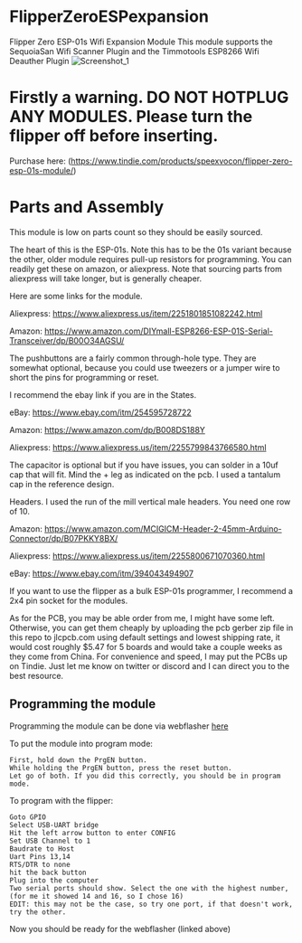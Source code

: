 # FlipperZeroESPexpansion
Flipper Zero ESP-01s Wifi Expansion Module
This module supports the SequoiaSan Wifi Scanner Plugin and the Timmotools ESP8266 Wifi Deauther Plugin
![Screenshot_1](https://user-images.githubusercontent.com/35648759/193376133-197d9094-1b14-46ee-a3b7-923488f23fe3.png)

# Firstly a warning. DO NOT HOTPLUG ANY MODULES. Please turn the flipper off before inserting.

Purchase here: (https://www.tindie.com/products/speexvocon/flipper-zero-esp-01s-module/)

# Parts and Assembly

This module is low on parts count so they should be easily sourced. 

The heart of this is the ESP-01s. Note this has to be the 01s variant because the other, older module requires pull-up resistors for programming. 
You can readily get these on amazon, or aliexpress. Note that sourcing parts from aliexpress will take longer, but is generally cheaper. 

Here are some links for the module. 

Aliexpress: https://www.aliexpress.us/item/2251801851082242.html

Amazon: https://www.amazon.com/DIYmall-ESP8266-ESP-01S-Serial-Transceiver/dp/B00O34AGSU/

The pushbuttons are a fairly common through-hole type. They are somewhat optional, because you could use tweezers or a jumper wire to short the pins for programming or reset. 

I recommend the ebay link if you are in the States. 

eBay: https://www.ebay.com/itm/254595728722

Amazon: https://www.amazon.com/dp/B008DS188Y

Aliexpress: https://www.aliexpress.us/item/2255799843766580.html

The capacitor is optional but if you have issues, you can solder in a 10uf cap that will fit. Mind the + leg as indicated on the pcb. I used a tantalum cap in the reference design. 

Headers. I used the run of the mill vertical male headers. You need one row of 10. 

Amazon: https://www.amazon.com/MCIGICM-Header-2-45mm-Arduino-Connector/dp/B07PKKY8BX/

Aliexpress: https://www.aliexpress.us/item/2255800671070360.html

eBay: https://www.ebay.com/itm/394043494907

If you want to use the flipper as a bulk ESP-01s programmer, I recommend a 2x4 pin socket for the modules. 

As for the PCB, you may be able order from me, I might have some left. Otherwise, you can get them cheaply by uploading the pcb gerber zip file in this repo to jlcpcb.com using default settings and lowest shipping rate, it would cost roughly $5.47 for 5 boards and would take a couple weeks as they come from China. For convenience and speed, I may put the PCBs up on Tindie. Just let me know on twitter or discord and I can direct you to the best resource. 


## Programming the module

Programming the module can be done via webflasher [here](https://speexvocon.github.io)

To put the module into program mode:
	
	First, hold down the PrgEN button.
	While holding the PrgEN button, press the reset button.
	Let go of both. If you did this correctly, you should be in program mode.
		
To program with the flipper:

	Goto GPIO
	Select USB-UART bridge
	Hit the left arrow button to enter CONFIG
	Set USB Channel to 1
	Baudrate to Host
	Uart Pins 13,14
	RTS/DTR to none
	hit the back button
	Plug into the computer
	Two serial ports should show. Select the one with the highest number, (for me it showed 14 and 16, so I chose 16)
	EDIT: this may not be the case, so try one port, if that doesn't work, try the other.
	
Now you should be ready for the webflasher (linked above)
